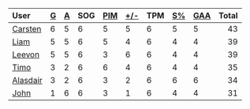 | User | [G](https://github.com/llevasseur/world-juniors-2022/blob/master/STANDINGS.md#goals) | [A](https://github.com/llevasseur/world-juniors-2022/blob/master/STANDINGS.md#assists) | SOG | [PIM](https://github.com/llevasseur/world-juniors-2022/blob/master/STANDINGS.md#penalties-in-minutes) | [+/-](https://github.com/llevasseur/world-juniors-2022/blob/master/STANDINGS.md#plus--minus) | TPM | [S%](https://github.com/llevasseur/world-juniors-2022/blob/master/STANDINGS.md#save-percentage) | [GAA](https://github.com/llevasseur/world-juniors-2022/blob/master/STANDINGS.md#goals-against-average) | Total |
| :--- | ---- | ---- | ---- | ---- | ---- | ---- | ---- | ---- |  -----: |
| [Carsten](https://github.com/llevasseur/world-juniors-2022/blob/master/ROSTERS.md#Carsten) | 6 | 5 | 6 | 5 | 5 | 6 | 5 | 5 | 43 |
| [Liam](https://github.com/llevasseur/world-juniors-2022/blob/master/ROSTERS.md#Liam) | 5 | 5 | 6 | 5 | 4 | 6 | 4 | 4 | 39 |
| [Leevon](https://github.com/llevasseur/world-juniors-2022/blob/master/ROSTERS.md#Leevon) | 5 | 5 | 6 | 3 | 6 | 6 | 4 | 4 | 39 |
| [Timo](https://github.com/llevasseur/world-juniors-2022/blob/master/ROSTERS.md#Timo) | 3 | 2 | 6 | 6 | 4 | 6 | 4 | 4 | 35 |
| [Alasdair](https://github.com/llevasseur/world-juniors-2022/blob/master/ROSTERS.md#Alasdair) | 3 | 2 | 6 | 3 | 2 | 6 | 6 | 6 | 34 |
| [John](https://github.com/llevasseur/world-juniors-2022/blob/master/ROSTERS.md#John) | 1 | 6 | 6 | 3 | 1 | 6 | 4 | 4 | 31 |
